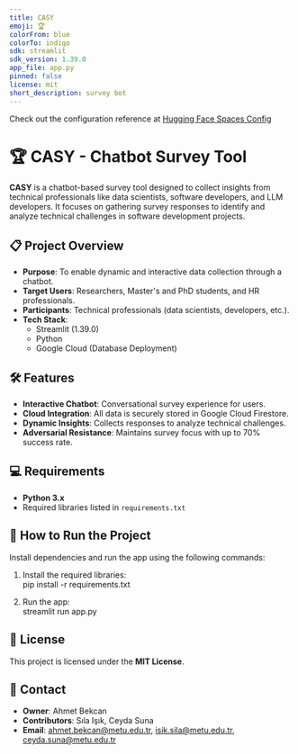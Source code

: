 ```yaml
---
title: CASY
emoji: 🏆
colorFrom: blue
colorTo: indigo
sdk: streamlit
sdk_version: 1.39.0
app_file: app.py
pinned: false
license: mit
short_description: survey bot
---
```


Check out the configuration reference at [Hugging Face Spaces Config](https://huggingface.co/docs/hub/spaces-config-reference)

# 🏆 CASY - Chatbot Survey Tool

**CASY** is a chatbot-based survey tool designed to collect insights from technical professionals like data scientists, software developers, and LLM developers. It focuses on gathering survey responses to identify and analyze technical challenges in software development projects.

## 📋 Project Overview

- **Purpose**: To enable dynamic and interactive data collection through a chatbot.  
- **Target Users**: Researchers, Master's and PhD students, and HR professionals.  
- **Participants**: Technical professionals (data scientists, developers, etc.).  
- **Tech Stack**:  
  - Streamlit (1.39.0)  
  - Python  
  - Google Cloud (Database Deployment)  

## 🛠️ Features

- **Interactive Chatbot**: Conversational survey experience for users.  
- **Cloud Integration**: All data is securely stored in Google Cloud Firestore.  
- **Dynamic Insights**: Collects responses to analyze technical challenges.  
- **Adversarial Resistance**: Maintains survey focus with up to 70% success rate.  

## 💻 Requirements

- **Python 3.x**  
- Required libraries listed in `requirements.txt`  


## 🚀 How to Run the Project

Install dependencies and run the app using the following commands:

1. Install the required libraries:  
   pip install -r requirements.txt  

2. Run the app:  
   streamlit run app.py

## 📜 License
This project is licensed under the **MIT License**.

## 👤 Contact

- **Owner**: Ahmet Bekcan  
- **Contributors**: Sıla Işık, Ceyda Suna  
- **Email**: ahmet.bekcan@metu.edu.tr, isik.sila@metu.edu.tr, ceyda.suna@metu.edu.tr
